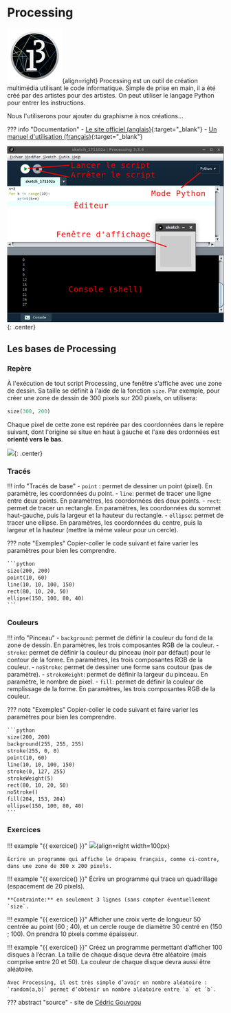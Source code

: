 # Processing


![](data/logo_processing.png){align=right} 
Processing est un outil de création multimédia utilisant le code informatique. Simple de prise en main, il a été créé par des artistes pour des artistes. On peut utiliser le langage Python pour entrer les instructions.

Nous l'utiliserons pour ajouter du graphisme à nos créations...

??? info "Documentation"
    - [Le site officiel (anglais)](https://processing.org/){:target="_blank"} 
    - [Un manuel d'utilisation (français)](https://fr.flossmanuals.net/processing/introduction/){:target="_blank"} 


![](data/CaptureProcessing1.png){: .center} 



## Les bases de Processing

### Repère

À l'exécution de tout script Processing, une fenêtre s'affiche avec une zone de dessin. Sa taille se définit à l'aide de la fonction `size`. Par exemple, pour créer une zone de dessin de 300 pixels sur 200 pixels, on utilisera:

```python
size(300, 200)
```

Chaque pixel de cette zone est repérée par des coordonnées dans le repère suivant, dont l'origine se situe en haut à gauche et l'axe des ordonnées est **orienté vers le bas**.

![](../data/repere.png){: .center} 

### Tracés

!!! info "Tracés de base"
    - `point` : permet de dessiner un point (pixel). En paramètre, les coordonnées du point.
    - `line`: permet de tracer une ligne entre deux points. En paramètres, les coordonnées des deux points.
    - `rect`: permet de tracer un rectangle. En paramètres, les coordonnées du sommet haut-gauche, puis la largeur et la hauteur du rectangle.
    - `ellipse`: permet de tracer une ellipse. En paramètres, les coordonnées du centre, puis la largeur et la hauteur (mettre la même valeur pour un cercle).

??? note "Exemples"
    Copier-coller le code suivant et faire varier les paramètres pour bien les comprendre.

    ```python
    size(200, 200)
    point(10, 60)
    line(10, 10, 100, 150)
    rect(80, 10, 20, 50)
    ellipse(150, 100, 80, 40)
    ```

### Couleurs

!!! info "Pinceau"
    - `background`: permet de définir la couleur du fond de la zone de dessin. En paramètres, les trois composantes RGB de la couleur.
    - `stroke`: permet de définir la couleur du pinceau (noir par défaut) pour le contour de la forme. En paramètres, les trois composantes RGB de la couleur.
    - `noStroke`: permet de dessiner une forme sans coutour (pas de paramètre).
    - `strokeWeight`: permet de définir la largeur du pinceau. En paramètre, le nombre de pixel.
    - `fill`: permet de définir la couleur de remplissage de la forme. En paramètres, les trois composantes RGB de la couleur.
    
??? note "Exemples"
    Copier-coller le code suivant et faire varier les paramètres pour bien les comprendre.

    ```python
    size(200, 200)
    background(255, 255, 255)
    stroke(255, 0, 0)
    point(10, 60)
    line(10, 10, 100, 150)
    stroke(0, 127, 255)
    strokeWeight(5)
    rect(80, 10, 20, 50)
    noStroke()
    fill(204, 153, 204)
    ellipse(150, 100, 80, 40)
    ```

### Exercices

!!! example "{{ exercice() }}"
    ![](../data/drapeau_fra.png){align=right width=100px}

    Écrire un programme qui affiche le drapeau français, comme ci-contre, dans une zone de 300 x 200 pixels.

!!! example "{{ exercice() }}"
    Écrire un programme qui trace un quadrillage (espacement de 20 pixels).

    **Contrainte:** en seulement 3 lignes (sans compter éventuellement `size`.


!!! example "{{ exercice() }}"
    Afficher une croix verte de longueur 50 centrée au point (60 ; 40), et un cercle rouge de diamètre 30 centré en (150 ; 100). On prendra 10 pixels comme épaisseur.

!!! example "{{ exercice() }}"
    Créez un programme permettant d’afficher 100 disques à l’écran. La taille de chaque disque devra être aléatoire (mais comprise entre 20 et 50). La couleur de chaque disque devra aussi être aléatoire.

    Avec Processing, il est très simple d’avoir un nombre aléatoire : `random(a,b)` permet d’obtenir un nombre aléatoire entre `a` et `b`.

??? abstract "source"
    - site de [Cédric Gouygou](https://cgouygou.github.io/1NSI/)
    